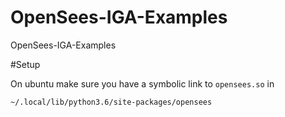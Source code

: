 # OpenSees-IGA-Examples
OpenSees-IGA-Examples


#Setup

On ubuntu make sure you have a symbolic link to `opensees.so` in

    ~/.local/lib/python3.6/site-packages/opensees

